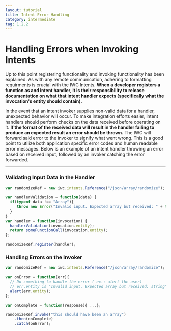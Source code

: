 ```yaml
---
layout: tutorial
title: Intent Error Handling
category: intermediate
tag: 1.2.2
---
```


# Handling Errors when Invoking Intents
Up to this point registering functionality and invoking functionality has been
explained. As with any remote communication, adhering to formatting requirments
is crucial with the IWC Intents. **When a developer registers a function as and
intent handler, it is their responsibility to release documentation on what that
intent handler expects (specifically what the invocation's entity should contain).**

In the event that an intent invoker supplies non-valid data for a handler,
unexpected behavior will occur. To make integration efforts easier, intent
handlers should perform checks on the data received before operating on it.
**If the format of the received data will result in the handler failing to
produce an expected result an error should be thrown.** The IWC will forward
said error to the invoker to signify what went wrong. This is a good point to
utilize both application specific error codes and human readable error messages.
Below is an example of an intent handler throwing an error based on received
input, followed by an invoker catching the error forwarded.

***

### Validating Input Data in the Handler
``` js
var randomizeRef = new iwc.intents.Reference("/json/array/randomize");

var handlerValidation = function(data) {
  if(typeof data !== "Array"){
     throw new Error("Invalid input. Expected array but received: " + typeof data);
  }
}
var handler = function(invocation) {
  handlerValidation(invocation.entity);
  return someFunctionCall(invocation.entity);
};

randomizeRef.register(handler);
```

### Handling Errors on the Invoker
``` js
var randomizeRef = new iwc.intents.Reference("/json/array/randomize");

var onError = function(err){
  // Do something to handle the error ( ex.: alert the user)
  // err.entity is "Invalid input. Expected array but received: string" in this example
  alert(err.entity);  
};

var onComplete = function(response){ ...};

randomizeRef.invoke("this should have been an array")
    .then(onComplete)
    .catch(onError);
```
